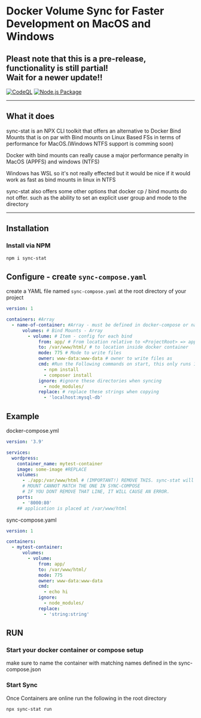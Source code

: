 # Docker Volume Sync for Faster Development on MacOS and Windows

## Pleast note that this is a pre-release, functionality is still partial! <br> Wait for a newer update!!

[![CodeQL](https://github.com/janithcooray/sync-stat/actions/workflows/codeql-analysis.yml/badge.svg)](https://github.com/janithcooray/sync-stat/actions/workflows/codeql-analysis.yml)
[![Node.js Package](https://github.com/janithcooray/sync-stat/actions/workflows/npm-publish.yml/badge.svg)](https://github.com/janithcooray/sync-stat/actions/workflows/npm-publish.yml)

---

## What it does

sync-stat is an NPX CLI toolkit that offers an alternative to Docker Bind Mounts that is on par with Bind mounts on Linux Based FSs in terms of performance for MacOS.(Windows NTFS support is comming soon)

Docker with bind mounts can really cause a major performance penalty in MacOS (APPFS) and windows (NTFS)

Windows has WSL so it's not really effected but it would be nice if it would work as fast as bind mounts in linux in NTFS

sync-stat also offers some other options that docker cp / bind mounts do not offer. such as the ability to set an explicit user group and mode to the directory

---

## Installation

### Install via NPM

```sh
npm i sync-stat
```

## Configure - create `sync-compose.yaml`

create a YAML file named `sync-compose.yaml` at the root directory of your project

```yaml
version: 1

containers: #Array
  - name-of-container: #Array - must be defined in docker-compose or name container on start
      volumes: # Bind Mounts - Array
        - volume: # Item - config for each bind
            from: app/ # From location relative to <ProjectRoot> => app/  || does not support ./app yet
            to: /var/www/html/ # to location inside docker container
            mode: 775 # Mode to write files
            owner: www-data:www-data # owner to write files as
            cmd: #Run the Following commands on start, this only runs 1 time
              - npm install
              - composer install
            ignore: #ignore these directories when syncing
              - node_modules/
            replace: # replace these strings when copying
              - 'localhost:mysql-db'
```

## Example

docker-compose.yml

```yml
version: '3.9'

services:
  wordpress:
    container_name: mytest-container
    image: some-image #REPLACE
    volumes:
      - ./app:/var/www/html # (IMPORTANT!) REMOVE THIS. sync-stat will Automaticall do this
      # MOUNT CANNOT MATCH THE ONE IN SYNC-COMPOSE
      # IF YOU DONT REMOVE THAT LINE, IT WILL CAUSE AN ERROR.
    ports:
      - '8000:80'
    ## application is placed at /var/www/html
```

sync-compose.yaml

```yaml
version: 1

containers:
  - mytest-container:
      volumes:
        - volume:
            from: app/
            to: /var/www/html/
            mode: 775
            owner: www-data:www-data
            cmd:
              - echo hi
            ignore:
              - node_modules/
            replace:
              - 'string:string'
```

## RUN

### Start your docker container or compose setup

make sure to name the container with matching names defined in the sync-compose.json

### Start Sync

Once Containers are online run the following in the root directory

```sh
npx sync-stat run
```
